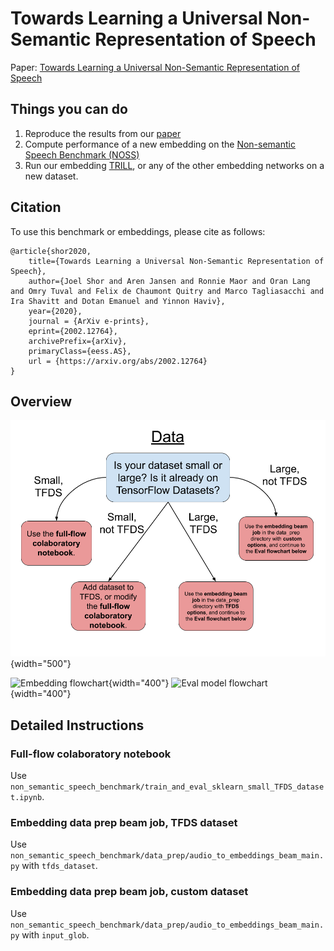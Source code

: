 # Towards Learning a Universal Non-Semantic Representation of Speech

Paper: [Towards Learning a Universal Non-Semantic Representation of Speech](https://arxiv.org/abs/2002.12764)

## Things you can do

1. Reproduce the results from our [paper](https://arxiv.org/abs/2002.12764)
1. Compute performance of a new embedding on the [Non-semantic Speech
   Benchmark (NOSS)](https://www.tensorflow.org/datasets/catalog/overview#audio)
1. Run our embedding [TRILL](https://aihub.cloud.google.com/s?q=nonsemantic-speech-benchmark),
   or any of the other embedding networks on a new dataset.

## Citation
To use this benchmark or embeddings, please cite as follows:

```
@article{shor2020,
    title={Towards Learning a Universal Non-Semantic Representation of Speech},
    author={Joel Shor and Aren Jansen and Ronnie Maor and Oran Lang and Omry Tuval and Felix de Chaumont Quitry and Marco Tagliasacchi and Ira Shavitt and Dotan Emanuel and Yinnon Haviv},
    year={2020},
    journal = {ArXiv e-prints},
    eprint={2002.12764},
    archivePrefix={arXiv},
    primaryClass={eess.AS},
    url = {https://arxiv.org/abs/2002.12764}
}
```

## Overview

![Data flowchart](images/data_flowchart.png "Data flowchart"){width="500"}

![Embedding flowchart](images/embedding_flowchat.png "Embedding flowchart"){width="400"} ![Eval model flowchart](images/eval_moodel_flowchart.png "Eval model flowchart"){width="400"}


## Detailed Instructions

### Full-flow colaboratory notebook

Use `non_semantic_speech_benchmark/train_and_eval_sklearn_small_TFDS_dataset.ipynb`.

### Embedding data prep beam job, TFDS dataset

Use `non_semantic_speech_benchmark/data_prep/audio_to_embeddings_beam_main.py`
with `tfds_dataset`.

### Embedding data prep beam job, custom dataset

Use `non_semantic_speech_benchmark/data_prep/audio_to_embeddings_beam_main.py`
with `input_glob`.
